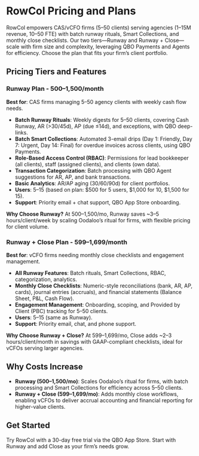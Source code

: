 # RowCol Pricing and Plans

RowCol empowers CAS/vCFO firms (5–50 clients) serving agencies ($1–$15M revenue, 10–50 FTE) with batch runway rituals, Smart Collections, and monthly close checklists. Our two tiers—Runway and Runway + Close—scale with firm size and complexity, leveraging QBO Payments and Agents for efficiency. Choose the plan that fits your firm’s client portfolio.

## Pricing Tiers and Features

### Runway Plan - $500–$1,500/month
**Best for**: CAS firms managing 5–50 agency clients with weekly cash flow needs.
- **Batch Runway Rituals**: Weekly digests for 5–50 clients, covering Cash Runway, AR (>30/45d), AP (due ≤14d), and exceptions, with QBO deep-links.
- **Batch Smart Collections**: Automated 3-email drips (Day 1: Friendly, Day 7: Urgent, Day 14: Final) for overdue invoices across clients, using QBO Payments.
- **Role-Based Access Control (RBAC)**: Permissions for lead bookkeeper (all clients), staff (assigned clients), and clients (own data).
- **Transaction Categorization**: Batch processing with QBO Agent suggestions for AR, AP, and bank transactions.
- **Basic Analytics**: AR/AP aging (30/60/90d) for client portfolios.
- **Users**: 5–15 (based on plan: $500 for 5 users, $1,000 for 10, $1,500 for 15).
- **Support**: Priority email + chat support, QBO App Store onboarding.

**Why Choose Runway?** At $500–$1,500/mo, Runway saves ~3–5 hours/client/week by scaling Oodaloo’s ritual for firms, with flexible pricing for client volume.

### Runway + Close Plan - $599–$1,699/month
**Best for**: vCFO firms needing monthly close checklists and engagement management.
- **All Runway Features**: Batch rituals, Smart Collections, RBAC, categorization, analytics.
- **Monthly Close Checklists**: Numeric-style reconciliations (bank, AR, AP, cards), journal entries (accruals), and financial statements (Balance Sheet, P&L, Cash Flow).
- **Engagement Management**: Onboarding, scoping, and Provided by Client (PBC) tracking for 5–50 clients.
- **Users**: 5–15 (same as Runway).
- **Support**: Priority email, chat, and phone support.

**Why Choose Runway + Close?** At $599–$1,699/mo, Close adds ~2–3 hours/client/month in savings with GAAP-compliant checklists, ideal for vCFOs serving larger agencies.

## Why Costs Increase
- **Runway ($500–$1,500/mo)**: Scales Oodaloo’s ritual for firms, with batch processing and Smart Collections for efficiency across 5–50 clients.
- **Runway + Close ($599–$1,699/mo)**: Adds monthly close workflows, enabling vCFOs to deliver accrual accounting and financial reporting for higher-value clients.

## Get Started
Try RowCol with a 30-day free trial via the QBO App Store. Start with Runway and add Close as your firm’s needs grow.[](https://quickbooks.intuit.com/subscription/)